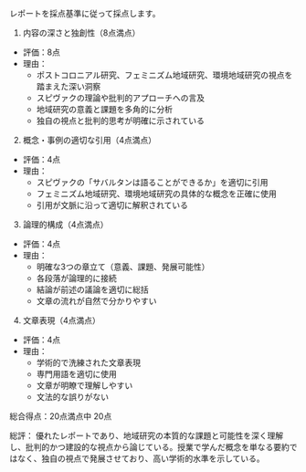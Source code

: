 レポートを採点基準に従って採点します。

1. 内容の深さと独創性（8点満点）
- 評価：8点
- 理由：
  * ポストコロニアル研究、フェミニズム地域研究、環境地域研究の視点を踏まえた深い洞察
  * スピヴァクの理論や批判的アプローチへの言及
  * 地域研究の意義と課題を多角的に分析
  * 独自の視点と批判的思考が明確に示されている

2. 概念・事例の適切な引用（4点満点）
- 評価：4点
- 理由：
  * スピヴァクの「サバルタンは語ることができるか」を適切に引用
  * フェミニズム地域研究、環境地域研究の具体的な概念を正確に使用
  * 引用が文脈に沿って適切に解釈されている

3. 論理的構成（4点満点）
- 評価：4点
- 理由：
  * 明確な3つの章立て（意義、課題、発展可能性）
  * 各段落が論理的に接続
  * 結論が前述の議論を適切に総括
  * 文章の流れが自然で分かりやすい

4. 文章表現（4点満点）
- 評価：4点
- 理由：
  * 学術的で洗練された文章表現
  * 専門用語を適切に使用
  * 文章が明瞭で理解しやすい
  * 文法的な誤りがない

総合得点：20点満点中 20点

総評：
優れたレポートであり、地域研究の本質的な課題と可能性を深く理解し、批判的かつ建設的な視点から論じている。授業で学んだ概念を単なる要約ではなく、独自の視点で発展させており、高い学術的水準を示している。